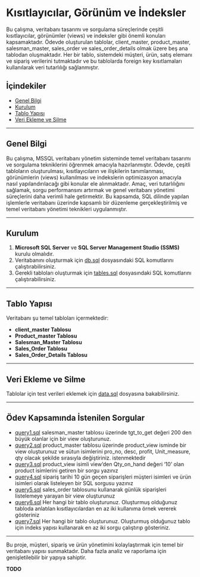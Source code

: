 # Kısıtlayıcılar, Görünüm ve İndeksler

Bu çalışma, veritabanı tasarımı ve sorgulama süreçlerinde çeşitli kısıtlayıcılar, görünümler (views) ve indeksler gibi önemli konuları kapsamaktadır. Ödevde oluşturulan tablolar, client_master, product_master, salesman_master, sales_order ve sales_order_details olmak üzere beş ana tablodan oluşmaktadır. Her bir tablo, sistemdeki müşteri, ürün, satış elemanı ve sipariş verilerini tutmaktadır ve bu tablolarda foreign key kısıtlamaları kullanılarak veri tutarlılığı sağlanmıştır.

## İçindekiler
- [Genel Bilgi](#genel-bilgi)
- [Kurulum](#kurulum)
- [Tablo Yapısı](#tablo-yapısı)
- [Veri Ekleme ve Silme](#veri-ekleme-ve-silme)

---
## Genel Bilgi
Bu çalışma, MSSQL veritabanı yönetim sisteminde temel veritabanı tasarımı ve sorgulama tekniklerini öğrenmek amacıyla hazırlanmıştır. Ödevde, çeşitli tabloların oluşturulması, kısıtlayıcıların ve ilişkilerin tanımlanması, görünümlerin (views) kullanılması ve indekslerin optimizasyon amacıyla nasıl yapılandırılacağı gibi konular ele alınmaktadır. Amaç, veri tutarlılığını sağlamak, sorgu performansını artırmak ve genel veritabanı yönetimi süreçlerini daha verimli hale getirmektir. Bu kapsamda, SQL dilinde yapılan işlemlerle veritabanı üzerinde kapsamlı bir düzenleme gerçekleştirilmiş ve temel veritabanı yönetimi teknikleri uygulanmıştır.

---
## Kurulum
1. **Microsoft SQL Server** ve **SQL Server Management Studio (SSMS)** kurulu olmalıdır.
2. Veritabanını oluşturmak için [db.sql](https://github.com/zahidayturan/codes-database-lab-course/blob/main/labwork-4/db.sql) dosyasındaki SQL komutlarını çalıştırabilirsiniz.
3. Gerekli tabloları oluşturmak için [tables.sql](https://github.com/zahidayturan/codes-database-lab-course/blob/main/labwork-4/tables.sql) dosyasındaki SQL komutlarını çalıştırabilirsiniz.
---
## Tablo Yapısı
Veritabanı şu temel tabloları içermektedir:

- **client_master Tablosu**
- **Product_master Tablosu**
- **Salesman_Master Tablosu**
- **Sales_Order Tablosu**
- **Sales_Order_Details Tablosu**

---
## Veri Ekleme ve Silme
Tablolar için test verileri eklemek için [data.sql](https://github.com/zahidayturan/codes-database-lab-course/blob/main/labwork-2/data.sql) dosyasına bakabilirsiniz.

---
## Ödev Kapsamında İstenilen Sorgular
- [query1.sql](https://github.com/zahidayturan/codes-database-lab-course/blob/main/labwork-4/query1.sql) salesman_master tablosu üzerinde tgt_to_get değeri 200 den büyük olanlar için bir view oluşturunuz.
- [query2.sql](https://github.com/zahidayturan/codes-database-lab-course/blob/main/labwork-4/query2.sql) product_master tablosu üzerinde product_view isminde bir view oluşturunuz ve sütun isimlerini pro_no, desc, profit, Unit_measure, qty olacak şekilde sırasıyla değiştiriniz. istenmektedir
- [query3.sql](https://github.com/zahidayturan/codes-database-lab-course/blob/main/labwork-4/query3.sql) product_view  isimli view’den Qty_on_hand değeri ‘10’ olan product isimlerini  getiren bir sorgu yazınız
- [query4.sql](https://github.com/zahidayturan/codes-database-lab-course/blob/main/labwork-4/query4.sql) sipariş tarihi 10 gün geçen siparişleri müşteri isimleri ve ürün isimleri olarak listeleyen bir SQL sorgusu yazınız
- [query5.sql](https://github.com/zahidayturan/codes-database-lab-course/blob/main/labwork-4/query5.sql) sales_order tablosunu kullanarak günlük siparişleri listelemeye yarayan bir view  oluşturunuz
- [query6.sql](https://github.com/zahidayturan/codes-database-lab-course/blob/main/labwork-4/query6.sql) Her hangi bir tablo oluşturunuz. Oluşturmuş olduğunuz tabloda anlatılan  kısıtlayıcılardan en az iki kullanıma örnek vererek gösteriniz 
- [query7.sql](https://github.com/zahidayturan/codes-database-lab-course/blob/main/labwork-4/query7.sql) Her hangi bir tablo oluşturunuz. Oluşturmuş olduğunuz tablo için indeks yapısı kullanarak en az iki sorgu çalıştırıp gösteriniz.

---
Bu proje, müşteri, sipariş ve ürün yönetimini kolaylaştırmak için temel bir veritabanı yapısı sunmaktadır. Daha fazla analiz ve raporlama için genişletilebilir bir yapıya sahiptir.

**TODO**

